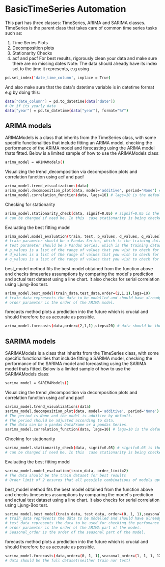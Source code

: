 # BasicTimeSeries Automation
This part has three classes: TimeSeries, ARIMA and SARIMA classes.
TimeSeries is the parent class that takes care of common time series tasks such as:
1) Time Series Plots
2) Decomposition plots
3) Stationarity Checks
4) acf and pacf
For best results, rigorously clean your data and make sure there are no missing dates
Note: The data should already have its index set to the time it represents, e.g using 
```bash
pd.set_index('date_time_column', inplace = True)
```
And also make sure that the data's datetime variable is in datetime format e.g by doing this:
```bash
data["date_column"] = pd.to_datetime(data["date"])
# Or if its yearly data
data["year"] = pd.to_datetime(data["year"], format="%Y")
```
## ARIMA models
ARIMAModels is a class that inherits from the TimeSeries class, with some specific functionalities that include fitting an ARIMA model, checking the performance of the ARIMA model and forecasting using the ARIMA model thats fitted.
Below is a limited sample of how to use the ARIMAModels class:
```bash
arima_model = ARIMAModels()
```
Visualizing the trend ,decomposition via decomposition plots and correlation function using acf and pacf
```bash
arima_model.trend_visualizations(data)
arima_model.decomposition_plot(data, model='additive', period='None') # The period is None and the model is additive by default. The period should be adjusted according to data. The data can be a pandas DataFrame or a pandas Series.
arima_model.correlation_function(data, lags=10) # lags=10 is the default, and can be changed if need be.
```
Checking for stationarity
```bash
arima_model.stationarity_check(data, signif=0.05) # signif=0.05 is the alpha value, 
# can be changed if need be. In this  case stationarity is being checked at 95% confidence level.
```
Evaluating the best fitting model
```bash
arima_model.model_evaluation(train, test, p_values, d_values, q_values) 
# train parameter should be a Pandas Series, which is the training dataset; 
# test parameter should be a Pandas Series, which is the training dataset; 
# p_values is a list of the range of values that you wish to check for the AR part of ARIMA model
# d_values is a list of the range of values that you wish to check for the differentiation part
# q_values is a list of the range of values that you wish to check for the MA part of ARIMA model
```
best_model method fits the best model obtained from the function above and checks timeseries assumptions
by comparing the model's prediction and actual test dataset using a line chart. It also checks for serial
correlation using Ljung-Box test.
```bash
arima_model.best_model(train_data,test_data,order=(2,1,1),lags=10) 
# train_data represents the data to be modelled and should have already been split; 
# order parameter is the order of the ARIMA model.
```
forecasts method plots a prediction into the future which is crucial and should therefore be as accurate as possible.
```bash
arima_model.forecasts(data,order=(2,1,1),steps=20) # data should be the full dataset(neither train nor test)
```
## SARIMA models
SARIMAModels is a class that inherits from the TimeSeries class, with some specific functionalities that include fitting a SARIMA model, checking the performance of the SARIMA model and forecasting using the SARIMA model thats fitted.
Below is a limited sample of how to use the SARIMAModels class:
```bash
sarima_model = SARIMAModels()
```
Visualizing the trend ,decomposition via decomposition plots and correlation function using acf and pacf
```bash
sarima_model.trend_visualizations(data)
sarima_model.decomposition_plot(data, model='additive', period='None') 
# The period is None and the model is additive by default. 
# The period should be adjusted according to data. 
# The data can be a pandas DataFrame or a pandas Series.
sarima_model.correlation_function(data, lags=10) # lags=10 is the default, and can be changed if need be.
```
Checking for stationarity
```bash
sarima_model.stationarity_check(data, signif=0.05) # signif=0.05 is the alpha value, 
# can be changed if need be. In this  case stationarity is being checked at 95% confidence level.
```
Evaluating the best fitting model
```bash
sarima_model.model_evaluation(train_data, order_limit=2) 
# The data should be the train dataset for best results
# Order limit of 2 ensures that all possible combinations of models upto 1 will be explored.
```
best_model method fits the best model obtained from the function above and checks timeseries assumptions
by comparing the model's prediction and actual test dataset using a line chart. It also checks for serial
correlation using Ljung-Box test.
```bash
sarima_model.best_model(train_data, test_data, order=(0, 1, 1),seasonal_order=(1, 1, 1, 12), lags=10) 
# train_data represents the data to be modelled and should have already been split; 
# test_data represents the data to be used for checking the perfomance of the fitted model
# order parameter is the order of the ARIMA part of the model.
# Seasonal_order is the order of the seasonal part of the model.
```
forecasts method plots a prediction into the future which is crucial and should therefore be as accurate as possible.
```bash
sarima_model.forecasts(data,order=(0, 1, 1),seasonal_order=(1, 1, 1, 12),steps=20) 
# data should be the full dataset(neither train nor test)
```